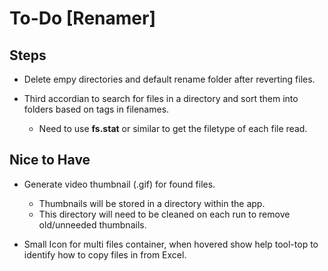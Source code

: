 # To-Do [Renamer]

## Steps

- Delete empy directories and default rename folder after reverting files.

- Third accordian to search for files in a directory and sort them into folders based on tags in filenames.
  - Need to use **fs.stat** or similar to get the filetype of each file read.

## Nice to Have

- Generate video thumbnail (.gif) for found files.

  - Thumbnails will be stored in a directory within the app.
  - This directory will need to be cleaned on each run to remove old/unneeded thumbnails.

- Small Icon for multi files container, when hovered show help tool-top to identify how to copy files in from Excel.
